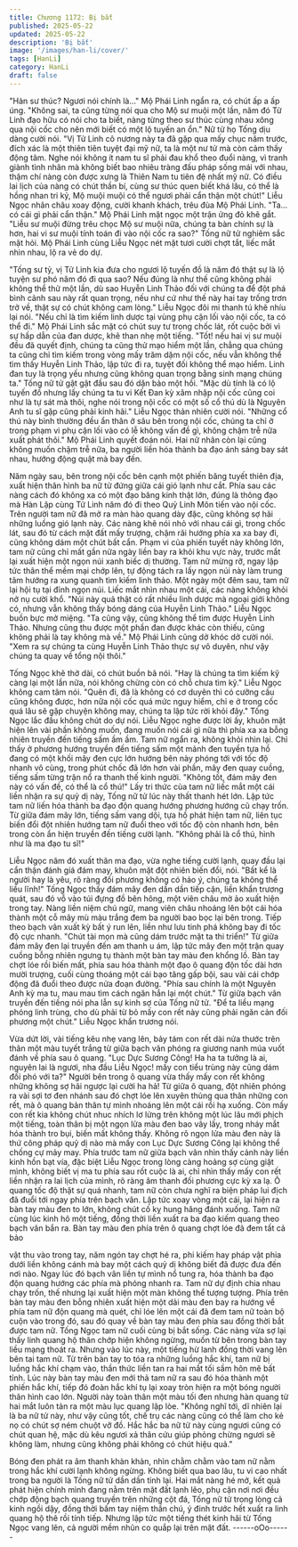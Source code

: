 ```yaml
---
title: Chương 1172: Bị bắt
published: 2025-05-22
updated: 2025-05-22
description: 'Bị bắt'
image: '/images/han-li/cover/'
tags: [HanLi]
category: HanLi
draft: false
---
```


"Hàn sư thúc? Ngươi nói chính là…"
Mộ Phái Linh ngẩn ra, có chút ấp a ấp úng.
"Không sai, ta cũng từng nói qua cho Mộ sư muội một lần, năm đó
Tử Linh đạo hữu có nói cho ta biết, nàng từng theo sư thúc cùng
nhau xông qua nội cốc cho nên mới biết có một lộ tuyến an ổn."
Nữ tử họ Tống dịu dàng cười nói.
"Vị Tử Linh cô nương này ta đã gặp qua mấy chục năm trước,
đích xác là một thiên tiên tuyệt đại mỹ nữ, ta là một nư tử mà còn
cảm thấy động tâm. Nghe nói không ít nam tu sĩ phải đau khổ
theo đuổi nàng, vì tranh giành tình nhân mà không biết bao nhiêu
tràng đấu pháp sống mái với nhau, thậm chí nàng còn được xưng
là Thiên Nam tu tiên đệ nhất mỹ nữ. Có điều lai lịch của nàng có
chút thần bí, cùng sư thúc quen biết khá lâu, có thể là hồng nhan
tri kỷ, Mộ muội muội có thể ngươi phải cẩn thận một chút!"
Liễu Ngọc nhãn châu xoay động, cười khanh khách, trêu đùa Mộ
Phái Linh.
"Ta…có cái gì phải cẩn thận." Mộ Phái Linh mặt ngọc một trận
ửng đỏ khẽ gắt.
"Liễu sư muội đừng trêu chọc Mộ sư muội nữa, chúng ta bàn
chính sự là hơn, hai vi sư muội tính toán đi vào nội cốc ra sao?"
Tống nữ tử nghiêm sắc mặt hỏi.
Mộ Phái Linh cùng Liễu Ngọc nét mặt tươi cười chợt tắt, liếc mắt
nhìn nhau, lộ ra vẻ do dự.

"Tống sư tỷ, vị Tử Linh kia đưa cho ngươi lộ tuyến đồ là năm đó
thật sự là lộ tuyện sư phó năm đó đi qua sao? Nếu đúng là như
thế cũng không phải không thể thử một lần, dù sao Huyễn Linh
Thảo đối với chúng ta để đột phá bình cảnh sau này rất quan
trọng, nếu như cứ như thế này hai tay trống trơn trở về, thật sự có
chút không cam lòng."
Liễu Ngọc đôi mi thanh tú khẽ nhíu lại nói.
"Nếu chỉ là tìm kiếm linh dược tại vùng phụ cận lối vào nội cốc, ta
có thể đi."
Mộ Phái Linh sắc mặt có chút suy tư trong chốc lát, rốt cuộc bởi vì
sự hấp dẫn của đan dược, khẽ than nhẹ một tiếng.
"Tốt! nếu hai vị sư muội đều đã quyết định, chúng ta cũng thử
mạo hiểm một lần, chẳng qua chúng ta cũng chỉ tìm kiếm trong
vòng mấy trăm dặm nội cốc, nếu vẫn không thể tìm thấy Huyễn
Linh Thảo, lập tức đi ra, tuyệt đối không thể mạo hiểm. Linh đan
tuy là trọng yếu nhưng cũng không quan trọng bằng sinh mạng
chúng ta."
Tống nữ tử gật gật đầu sau đó dặn bảo một hồi.
"Mặc dù tính là có lộ tuyến đồ nhưng lấy chúng ta tu vi Kết Đan kỳ
xâm nhập nội cốc cũng coi như là tự sát mà thôi, nghe nói trong
nội cốc có một số cổ thú dù là Nguyên Anh tu sĩ gặp cũng phải
kinh hãi."
Liễu Ngọc thản nhiên cười nói.
"Những cổ thú này bình thường đều ẩn thân ở sâu bên trong nội
cốc, chúng ta chỉ ở trong phạm vi phụ cận lối vào có lễ không vấn
đề gì, không chậm trễ nữa xuất phát thôi."
Mộ Phái Linh quyết đoán nói.
Hai nữ nhân còn lại cũng không muốn chậm trễ nữa, ba người
liền hóa thành ba đạo ánh sáng bay sát nhau, hướng động quật
mà bay đến.

Năm ngày sau, bên trong nội cốc bên cạnh một phiến băng tuyết
thiên địa, xuất hiện thân hình ba nữ tử đứng giữa cái gió lạnh như
cắt.
Phía sau các nàng cách đó không xa có một đạo băng kinh thật
lớn, đúng là thông đạo mà Hàn Lập cùng Tử Linh năm đó đi theo
Quỷ Linh Môn tiến vào nội cốc.
Trên người tam nữ đã mở ra màn hào quang dày đặc, cũng
không sợ hãi những luồng gió lạnh này.
Các nàng khẽ nói nhỏ với nhau cái gì, trong chốc lát, sau đó từ
cách mặt đất mấy trượng, chậm rãi hướng phía xa xa bay đi,
cũng không dám một chút bất cẩn.
Phạm vi của phiến tuyết này không lớn, tam nữ cũng chỉ mất gần
nữa ngày liền bay ra khỏi khu vực này, trước mắt lại xuất hiện một
ngọn núi xanh biếc dị thường.
Tam nữ mừng rỡ, ngay lập tức thân thể mềm mại chớp lên, tự
động tách ra lấy ngọn núi này làm trung tâm hướng ra xung
quanh tìm kiếm linh thảo.
Một ngày một đêm sau, tam nữ lại hội tụ tại đỉnh ngọn núi.
Liếc mắt nhìn nhau một cái, các nàng không khỏi nở nụ cười khổ.
"Núi này quả thật có rất nhiều linh dược mà ngoại giới không có,
nhưng vẫn không thấy bóng dáng của Huyễn Linh Thảo." Liễu
Ngọc buồn bực mở miệng.
"Ta cũng vậy, cũng không thể tìm được Huyễn Linh Thảo. Nhưng
cũng thu được một phần đan được khác còn thiếu, cũng không
phải là tay không mà về."
Mộ Phái Linh cũng dở khóc dở cười nói.
"Xem ra sự chúng ta cùng Huyễn Linh Thảo thực sự vô duyên,
như vậy chúng ta quay về tổng nội thôi."

Tống Ngọc khẽ thở dài, có chút buồn bã nói.
"Hay là chúng ta tìm kiếm kỹ càng lại một lần nữa, nói không
chừng còn có chỗ chưa tìm kỹ."
Liễu Ngọc không cam tâm nói.
"Quên đi, đã là không có cơ duyên thì có cưỡng cầu cũng không
được, hơn nữa nội cốc quá mức nguy hiểm, chỉ e ở trong cốc quá
lâu sẽ gặp chuyện không may, chúng ta lập tức rời khỏi đây."
Tống Ngọc lắc đầu không chút do dự nói.
Liễu Ngọc nghe được lời ấy, khuôn mặt hiện lên vài phần không
muốn, đang muốn nói
cái gì nữa thì phía xa xa bỗng nhiên truyền đến tiếng sấm ầm ầm.
Tam nữ ngẩn ra, không khỏi nhìn lại.
Chỉ thấy ở phương hướng truyền đến tiếng sấm một mảnh đen
tuyền tựa hồ đang có một khối mây đen cực lớn hướng bên này
phóng tới với tốc độ nhanh vô cùng, trong phút chốc đã lớn hơn
vài phần, mây đen quay cuồng, tiếng sấm từng trận nổ ra thanh
thế kinh người.
"Không tốt, đám mây đen này có vấn đề, có thể là cổ thú!"
Lấy tri thức của tam nữ liếc mắt một cái liền nhận ra sự quỷ dị
này, Tống nữ tử lúc này thất thanh hét lớn.
Lập tức tam nữ liến hóa thành ba đạo độn quang hướng phương
hướng cũ chạy trốn.
Từ giữa đám mây lớn, tiếng sấm vang dội, tựa hồ phát hiện tam
nữ, liên tục biến đổi đột nhiên hướng tam nữ đuổi theo với tốc độ
còn nhanh hơn, bên trong còn ẩn hiện truyền đến tiếng cười lạnh.
"Không phải là cổ thú, hình như là ma đạo tu sĩ!"

Liễu Ngọc năm đó xuất thân ma đạo, vừa nghe tiếng cười lạnh,
quay đầu lại cẩn thận đánh giá đám may, khuôn mặt đột nhiên
biến đổi, nói.
"Bất kể là người hay là yêu, rõ ràng đối phương không có hảo ý,
chúng ta không thể liều lĩnh!"
Tống Ngọc thấy đám mây đen dần dần tiếp cận, liền khẩn trương
quát, sau đó vỗ vào túi đựng đồ bên hông, một viên châu mờ ảo
xuất hiện trong tay.
Nàng liền niệm chú ngữ, mang viên châu nhoáng lên bột cái hóa
thành một cỗ mây mù màu trắng đem ba người bao bọc lại bên
trong.
Tiếp theo bạch vân xuất kỳ bất ý run lên, liền như lưu tinh phá
không bay đi tốc độ cực nhanh.
"Chút tài mọn mà cũng dám trước mặt ta thi triển!"
Từ giữa đám mây đen lại truyền đến am thanh u ám, lập tức mây
đen một trận quay cuồng bỗng nhiên ngưng tụ thành một bàn tay
màu đen khổng lồ.
Bàn tay chợt lóe rồi biến mất, phía sau hóa thành một đạo ô
quang độn tốc dài hơn mười trượng, cuối cùng thoáng một cái
bạo tăng gấp bội, sau vài cái chớp động đã đuổi theo được nửa
đoạn đường.
"Phía sau chính là một Nguyên Anh kỳ ma tu, mau mau tìm cách
ngăn hắn lại một chút."
Từ giữa bạch vân truyền đến tiếng nói pha lẫn sự kinh sợ của
Tống nữ tử.
"Để ta liều mạng phóng linh trùng, cho dù phải từ bỏ mấy con rết
này cũng phải ngăn cản đối phương một chút."
Liễu Ngọc khẩn trương nói.

Vừa dứt lời, vài tiếng kêu nhẹ vang lên, bảy tám con rết dài nửa
thước trên thân một màu tuyết trắng từ giữa bạch vân phóng ra
giương nanh múa vuốt đánh về phía sau ô quang.
"Lục Dực Sương Công! Ha ha ta tưởng là ai, nguyên lai là ngươi,
nha đầu Liễu Ngọc! mấy con tiểu trùng này cũng dám đối phó với
ta?"
Người bên trong ô quang vừa thấy mấy con rết không những
không sợ hãi ngược lại cười ha hả!
Từ giữa ô quang, đột nhiên phóng ra vài sợi tơ đen nhánh sau đó
chợt lóe lên xuyên thủng qua thân những con rết, mà ô quang
bản thân tự mình nhoáng lên một cái rồi hạ xuống.
Còn mấy con rết kia không chút nhuc nhích lơ lửng trên không
một lúc lâu mới phịch một tiếng, toàn thân bị một ngọn lửa màu
đen bao vây lấy, trong nháy mắt hóa thành tro bụi, biến mất không
thấy.
Không rõ ngọn lửa màu đen này là thứ công pháp quỷ dị nào mà
mấy con Lục Dực Sương Công lại không thể chống cự mảy may.
Phía trước tam nữ giữa bạch vân nhìn thấy cảnh này liền kinh
hồn bạt vía, đặc biệt Liễu Ngọc trong lòng càng hoảng sợ cùng
giật mình, không biết vị ma tu phía sau rốt cuộc là ai, chỉ nhìn thấy
mấy con rết liền nhận ra lai lịch của mình, rõ ràng âm thanh đối
phương cực kỳ xa lạ.
Ô quang tốc độ thật sự quá nhanh, tam nữ còn chưa nghĩ ra biện
pháp lui địch đã đuổi tới ngay phía trên bạch vân.
Lập tức xoay vòng một cái, lại hiện ra bàn tay màu đen to lớn,
không chút cố kỵ hung hăng đánh xuống.
Tam nữ cùng lúc kinh hô một tiếng, đồng thời liền xuất ra ba đạo
kiếm quang theo bạch vân bắn ra.
Bàn tay màu đen phía trên ô quang chợt lóe đã đem tất cả bảo

vật thu vào trong tay, năm ngón tay chợt hé ra, phi kiếm hay pháp
vật phia dưới liền không cánh mà bay một cách quỷ dị không biết
đã được đưa đến nơi nào.
Ngay lúc đó bạch vân liền tự mình nổ tung ra, hóa thành ba đạo
độn quang hướng các phía mà phóng nhanh ra.
Tam nữ dự định chia nhau chạy trốn, thế nhưng lại xuất hiện một
màn không thể tượng tượng.
Phía trên bàn tay màu đen bỗng nhiên xuất hiện một dải màu đen
bay ra hướng về phía tam nữ độn quang mà quét, chỉ lóe lên một
cái đã đem tam nữ toàn bộ cuộn vào trong đó, sau đó quay về
bàn tay màu đen phía sau đồng thời bắt được tam nữ.
Tống Ngọc tam nữ cuối cùng bị bắt sống.
Các nàng vừa sợ lại thấy linh quang hộ thân chớp hiện không
ngừng, muốn từ bên trong bàn tay liều mạng thoát ra.
Nhưng vào lúc này, một tiếng hừ lanh đồng thời vang lên bên tai
tam nữ.
Từ trên bàn tay to tóa ra những luồng hắc khí, tam nữ bị luồng
hắc khí chạm vào, thần thức liền tan ra hai mắt tối sầm hôn mê
bất tỉnh.
Lúc này bàn tay màu đen mới thả tam nữ ra sau đó hóa thành
một phiến hắc khí, tiếp đó đoàn hắc khí tụ lại xoay tròn hiện ra
một bóng người thân hình cao lớn.
Người này toàn thân một màu tối đen nhưng hàn quang từ hai
mắt luôn tản ra một màu lục quang lập lòe.
"Không nghĩ tới, dĩ nhiên lại là ba nữ tử này, như vậy cũng tốt, chế
trụ các nàng cũng có thể làm cho kẻ nọ có chút sợ ném chuột vỡ
đồ. Hắc hắc ba nữ tử này cùng ngươi cũng có chút quan hệ, mặc
dù kêu ngươi xả thân cứu giúp phỏng chừng ngươi sẽ không làm,
nhưng cũng không phải không có chút hiệu quả."

Bóng đen phát ra âm thanh khàn khàn, nhìn chằm chằm vào tam
nữ nằm trong hắc khí cười lạnh không ngừng.
Không biết qua bao lâu, tu vi cao nhất trong ba người là Tống nữ
tử dần dần tỉnh lại.
Hai mắt nàng hé mở, kết quả phát hiện chính mình đang nằm trên
mặt đất lạnh lẽo, phụ cận nơi nơi đều chớp động bạch quang
truyền trên những cột đá, Tống nữ tử trong lòng cả kinh ngồi dậy,
đồng thời bấm tay niệm thần chú, ý đinh trước hết xuất ra linh
quang hộ thê rồi tính tiếp.
Nhưng lập tức một tiếng thét kinh hãi từ Tống Ngọc vang lên, cả
người mềm nhũn co quắp lại trên mặt đất.
------oOo------
